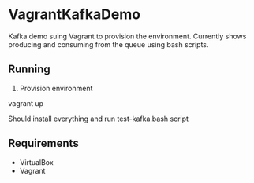 # VagrantKafkaDemo
Kafka demo suing Vagrant to provision the environment.  Currently shows producing and consuming 
from the queue using bash scripts.

## Running

1) Provision environment

vagrant up

Should install everything and run test-kafka.bash script

## Requirements
* VirtualBox
* Vagrant
